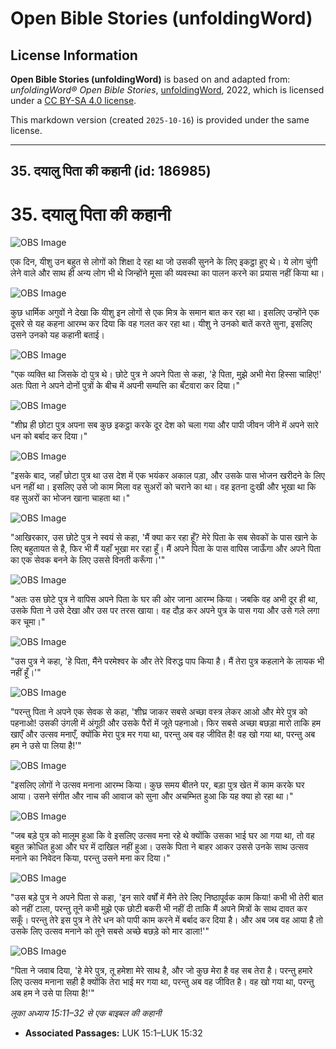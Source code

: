 # Open Bible Stories (unfoldingWord)

## License Information

**Open Bible Stories (unfoldingWord)** is based on and adapted from: _unfoldingWord® Open Bible Stories_, [unfoldingWord](https://unfoldingword.org/utw), 2022, which is licensed under a [CC BY-SA 4.0 license](https://creativecommons.org/licenses/by-sa/4.0/legalcode.en).

This markdown version (created `2025-10-16`) is provided under the same license.



--------------------------------

## 35. दयालु पिता की कहानी (id: 186985)

35\. दयालु पिता की कहानी
========================

![OBS Image](https://cdn.aquifer.bible/aquifer-content/resources/UWOBS/jpg/360px/obs-en-35-01.jpg)

एक दिन, यीशु उन बहुत से लोगों को शिक्षा दे रहा था जो उसकी सुनने के लिए इकट्ठा हुए थे। ये लोग चुंगी लेने वाले और साथ ही अन्य लोग भी थे जिन्होंने मूसा की व्यवस्था का पालन करने का प्रयास नहीं किया था।

![OBS Image](https://cdn.aquifer.bible/aquifer-content/resources/UWOBS/jpg/360px/obs-en-35-02.jpg)

कुछ धार्मिक अगुवों ने देखा कि यीशु इन लोगों से एक मित्र के समान बात कर रहा था। इसलिए उन्होंने एक दूसरे से यह कहना आरम्भ कर दिया कि वह गलत कर रहा था। यीशु ने उनको बातें करते सुना, इसलिए उसने उनको यह कहानी बताई।

![OBS Image](https://cdn.aquifer.bible/aquifer-content/resources/UWOBS/jpg/360px/obs-en-35-03.jpg)

"एक व्यक्ति था जिसके दो पुत्र थे। छोटे पुत्र ने अपने पिता से कहा, 'हे पिता, मुझे अभी मेरा हिस्सा चाहिए!' अतः पिता ने अपने दोनों पुत्रों के बीच में अपनी सम्पत्ति का बँटवारा कर दिया।"

![OBS Image](https://cdn.aquifer.bible/aquifer-content/resources/UWOBS/jpg/360px/obs-en-35-04.jpg)

"शीघ्र ही छोटा पुत्र अपना सब कुछ इकट्ठा करके दूर देश को चला गया और पापी जीवन जीने में अपने सारे धन को बर्बाद कर दिया।"

![OBS Image](https://cdn.aquifer.bible/aquifer-content/resources/UWOBS/jpg/360px/obs-en-35-05.jpg)

"इसके बाद, जहाँ छोटा पुत्र था उस देश में एक भयंकर अकाल पड़ा, और उसके पास भोजन खरीदने के लिए धन नहीं था। इसलिए उसे जो काम मिला वह सुअरों को चराने का था। वह इतना दुःखी और भूखा था कि वह सुअरों का भोजन खाना चाहता था।"

![OBS Image](https://cdn.aquifer.bible/aquifer-content/resources/UWOBS/jpg/360px/obs-en-35-06.jpg)

"आखिरकार, उस छोटे पुत्र ने स्वयं से कहा, 'मैं क्या कर रहा हूँ? मेरे पिता के सब सेवकों के पास खाने के लिए बहुतायत से है, फिर भी मैं यहाँ भूखा मर रहा हूँ। मैं अपने पिता के पास वापिस जाऊँगा और अपने पिता का एक सेवक बनने के लिए उससे विनती करूँगा।'"

![OBS Image](https://cdn.aquifer.bible/aquifer-content/resources/UWOBS/jpg/360px/obs-en-35-07.jpg)

"अतः उस छोटे पुत्र ने वापिस अपने पिता के घर की ओर जाना आरम्भ किया। जबकि वह अभी दूर ही था, उसके पिता ने उसे देखा और उस पर तरस खाया। वह दौड़ कर अपने पुत्र के पास गया और उसे गले लगा कर चूमा।"

![OBS Image](https://cdn.aquifer.bible/aquifer-content/resources/UWOBS/jpg/360px/obs-en-35-08.jpg)

"उस पुत्र ने कहा, 'हे पिता, मैंने परमेश्वर के और तेरे विरुद्ध पाप किया है। मैं तेरा पुत्र कहलाने के लायक भी नहीं हूँ।'"

![OBS Image](https://cdn.aquifer.bible/aquifer-content/resources/UWOBS/jpg/360px/obs-en-35-09.jpg)

"परन्तु पिता ने अपने एक सेवक से कहा, 'शीघ्र जाकर सबसे अच्छा वस्त्र लेकर आओ और मेरे पुत्र को पहनाओ! उसकी उंगली में अंगूठी और उसके पैरों में जूते पहनाओ। फिर सबसे अच्छा बछड़ा मारो ताकि हम खाएँ और उत्सव मनाएँ, क्योंकि मेरा पुत्र मर गया था, परन्तु अब वह जीवित है! वह खो गया था, परन्तु अब हम ने उसे पा लिया है!'"

![OBS Image](https://cdn.aquifer.bible/aquifer-content/resources/UWOBS/jpg/360px/obs-en-35-10.jpg)

"इसलिए लोगों ने उत्सव मनाना आरम्भ किया। कुछ समय बीतने पर, बड़ा पुत्र खेत में काम करके घर आया। उसने संगीत और नाच की आवाज को सुना और अचम्भित हुआ कि यह क्या हो रहा था।"

![OBS Image](https://cdn.aquifer.bible/aquifer-content/resources/UWOBS/jpg/360px/obs-en-35-11.jpg)

"जब बड़े पुत्र को मालूम हुआ कि वे इसलिए उत्सव मना रहे थे क्योंकि उसका भाई घर आ गया था, तो वह बहुत क्रोधित हुआ और घर में दाखिल नहीं हुआ। उसके पिता ने बाहर आकर उससे उनके साथ उत्सव मनाने का निवेदन किया, परन्तु उसने मना कर दिया।"

![OBS Image](https://cdn.aquifer.bible/aquifer-content/resources/UWOBS/jpg/360px/obs-en-35-12.jpg)

"उस बड़े पुत्र ने अपने पिता से कहा, 'इन सारे वर्षों में मैंने तेरे लिए निष्ठापूर्वक काम किया! कभी भी तेरी बात को नहीं टाला, परन्तु तूने कभी मुझे एक छोटी बकरी भी नहीं दी ताकि मैं अपने मित्रों के साथ दावत कर सकूँ। परन्तु तेरे इस पुत्र ने तेरे धन को पापी काम करने में बर्बाद कर दिया है। और अब जब वह आया है तो उसके लिए उत्सव मनाने को तूने सबसे अच्छे बछड़े को मार डाला!'"

![OBS Image](https://cdn.aquifer.bible/aquifer-content/resources/UWOBS/jpg/360px/obs-en-35-13.jpg)

"पिता ने जवाब दिया, 'हे मेरे पुत्र, तू हमेशा मेरे साथ है, और जो कुछ मेरा है वह सब तेरा है। परन्तु हमारे लिए उत्सव मनाना सही है क्योंकि तेरा भाई मर गया था, परन्तु अब वह जीवित है। वह खो गया था, परन्तु अब हम ने उसे पा लिया है!'"

*लूका अध्याय 15:11–32 से एक बाइबल की कहानी*

* **Associated Passages:** LUK 15:1–LUK 15:32

